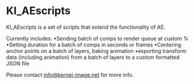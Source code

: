 # KI_AEscripts
KI_AEscripts is a set of scripts that extend the functionality of AE.

Currently includes:
    •Sending batch of comps to render queue at custom %
    •Setting duration for a batch of comps in seconds or frames
    •Centering anchor points on a batch of layers, baking animation
    •exporting transform data (including animation) from a batch of layers to 	a custom formatted JSON file

Please contact info@kernel-image.net for more info.

